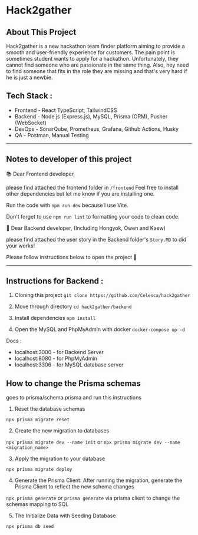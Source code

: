 # Hack2gather

## About This Project 

Hack2gather is a new hackathon team finder platform aiming to provide a smooth and user-friendly experience for customers. 
The pain point is sometimes student wants to apply for a hackathon. Unfortunately, they cannot find someone who are passionate in the same thing. Also, hey need to find someone that fits in the role they are missing and that's very hard if he is just a newbie.

## Tech Stack : 

- Frontend - React TypeScript, TailwindCSS
- Backend - Node.js (Express.js), MySQL, Prisma (ORM), Pusher (WebSocket)
- DevOps - SonarQube, Prometheus, Grafana, Github Actions, Husky
- QA - Postman, Manual Testing


---

## Notes to developer of this project

📚 Dear Frontend developer,

please find attached the frontend folder in `/frontend` 
Feel free to install other dependencies but let me know if you are installing one.

Run the code with `npm run dev` because I use Vite.

Don't forget to use `npm run lint` to formatting your code to clean code.

📘 Dear Backend developer, (Including Hongyok, Owen and Kaew)

please find attached the user story in the Backend folder's `Story.MD` to did your works!

Please follow instructions below to open the project 🔖

---

## Instructions for Backend :

1. Cloning this project
`git clone https://github.com/Celesca/hack2gather`

2. Move through directory
`cd hack2gather/backend`

3. Install dependencies
`npm install`

4. Open the MySQL and PhpMyAdmin with docker
`docker-compose up -d`

Docs :

* localhost:3000 - for Backend Server
* localhost:8080 - for PhpMyAdmin
* localhost:3306 - for MySQL database server

## How to change the Prisma schemas

goes to prisma/schema.prisma and run this instructions

1. Reset the database schemas

`npx prisma migrate reset`

2. Create the new migration to databases

`npx prisma migrate dev --name init` or
`npx prisma migrate dev --name <migration_name>`

3. Apply the migration to your database 

`npx prisma migrate deploy`

4. Generate the Prisma Client: After running the migration, generate the Prisma Client to reflect the new schema changes

`npx prisma generate` or `prisma generate` via prisma client to change the schemas mapping to SQL

5. The Initialize Data with Seeding Database

`npx prisma db seed`


